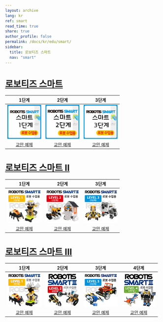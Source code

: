 ```yaml
---
layout: archive
lang: kr
ref: smart
read_time: true
share: true
author_profile: false
permalink: /docs/kr/edu/smart/
sidebar:
  title: 로보티즈 스마트
  nav: "smart"
---
```



# [로보티즈 스마트](#로보티즈-스마트)

|1단계|2단계|3단계|
|:---:|:---:|:---:|
|[![](/assets/images/edu/smart/smart1_1.jpg)](/docs/kr/edu/smart/smart1-1/)|[![](/assets/images/edu/smart/smart1_2.jpg)](/docs/kr/edu/smart/smart1-2/)|[![](/assets/images/edu/smart/smart1_3.jpg)](/docs/kr/edu/smart/smart1-3/)|
|[교안 예제](/docs/kr/edu/smart/smart1-1/#교안예제)|[교안 예제](/docs/kr/edu/smart/smart1-2/#교안예제)|[교안 예제](/docs/kr/edu/smart/smart1-3/#교안예제)|


# [로보티즈 스마트 II](#로보티즈-스마트-ii)

|1단계|2단계|3단계|
|:---:|:---:|:---:|
|[![](/assets/images/edu/smart/smart2_1.jpg)](/docs/kr/edu/smart/smart2-1/)|[![](/assets/images/edu/smart/smart2_2.jpg)](/docs/kr/edu/smart/smart2-2/)|[![](/assets/images/edu/smart/smart2_3.jpg)](/docs/kr/edu/smart/smart2-3/)|
|[교안 예제](/docs/kr/edu/smart/smart2-1/#교안예제)|[교안 예제](/docs/kr/edu/smart/smart2-2/#교안예제)|[교안 예제](/docs/kr/edu/smart/smart2-3/#교안예제)|

# [로보티즈 스마트 III](#로보티즈-스마트-iii)

|1단계|2단계|3단계|4단계|
|:---:|:---:|:---:|:---:|
|[![](/assets/images/edu/smart/smart3_1.jpg)](/docs/kr/edu/smart/smart3-1/)|[![](/assets/images/edu/smart/smart3_2.jpg)](/docs/kr/edu/smart/smart3-2/)|[![](/assets/images/edu/smart/smart3_3.jpg)](/docs/kr/edu/smart/smart3-3/)|[![](/assets/images/edu/smart/smart3_4.jpg)](/docs/kr/edu/smart/smart3-4/)|
|[교안 예제](/docs/kr/edu/smart/smart3-1/#교안예제)|[교안 예제](/docs/kr/edu/smart/smart3-2/#교안예제)|[교안 예제](/docs/kr/edu/smart/smart3-3/#교안예제)|[교안 예제](/docs/kr/edu/smart/smart3-4/#교안예제)|
